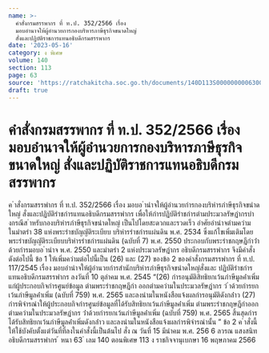 ```yaml
---
name: >-
  คำสั่งกรมสรรพากร ที่ ท.ป. 352/2566 เรื่อง
  มอบอำนาจให้ผู้อำนวยการกองบริหารภาษีธุรกิจขนาดใหญ่
  สั่งและปฏิบัติราชการแทนอธิบดีกรมสรรพากร
date: '2023-05-16'
category: ง พิเศษ
volume: 140
section: 113
page: 63
source: 'https://ratchakitcha.soc.go.th/documents/140D113S0000000006300.pdf'
draft: true
---
```


# คำสั่งกรมสรรพากร ที่ ท.ป. 352/2566 เรื่อง มอบอำนาจให้ผู้อำนวยการกองบริหารภาษีธุรกิจขนาดใหญ่ สั่งและปฏิบัติราชการแทนอธิบดีกรมสรรพากร

ค ําสั่งกรมสรรพํากร ที่ ท.ป. 352/2566 เรื่อง มอบอ ํานําจให้ผู้อํานวยกํารกองบริหํารภําษีธุรกิจขนําดใหญ่ สั่งและปฏิบัติรําชกํารแทนอธิบดีกรมสรรพํากร เพื่อให้กํารปฏิบัติรําชกํารตํามประมวลรัษฎํากรบํางกรณีส ําหรับกองบริหํารภําษีธุรกิจขนําดใหญ่ เป็นไปโดยสะดวกและรวดเร็ว อําศัยอํานําจตํามควํามในมําตรํา 38 แห่งพระรําชบัญญัติระเบียบ บริหํารรําชกํารแผ่นดิน พ.ศ. 2534 ซึ่งแก้ไขเพิ่มเติมโดยพระรําชบัญญัติระเบียบบริหํารรําชกํารแผ่นดิน (ฉบับที่ 7) พ.ศ. 2550 ประกอบกับพระรําชกฤษฎีกําว่ําด้วยกํารมอบอ ํานําจ พ.ศ. 2550 และมําตรํา 2 แห่งประมวลรัษฎํากร อธิบดีกรมสรรพํากร จึงมีคําสั่ง ดังต่อไปนี้ ข้อ 1 ให้เพิ่มควํามต่อไปนี้เป็น (26) และ (27) ของข้อ 2 ของคําสั่งกรมสรรพํากร ที่ ท.ป. 117/2545 เรื่อง มอบอํานําจให้ผู้อํานวยกํารสํานักบริหํารภําษีธุรกิจขนําดใหญ่สั่งและ ปฏิบัติรําชกํารแทนอธิบดีกรมสรรพํากร ลงวันที่ 10 ตุลําคม พ.ศ. 2545 “(26) กํารอนุมัติสิทธิยกเว้นภําษีมูลค่ําเพิ่มแก่ผู้ประกอบกิจกํารศูนย์ข้อมูล ตํามพระรําชกฤษฎีกํา ออกตํามควํามในประมวลรัษฎํากร ว่ ําด้วยกํารยกเว้นภําษีมูลค่ําเพิ่ม (ฉบับที่ 759) พ.ศ. 2565 และลงนํามในหนังสือแจ้งผลกํารอนุมัติดังกล่ําว (27) กํารพิจํารณําให้ผู้ประกอบกิจกํารศูนย์ข้อมูลที่ได้รับสิทธิยกเว้นภําษีมูลค่ําเพิ่ม ตํามพระรําชกฤษฎีกําออกตํามควํามในประมวลรัษฎํากร ว่ําด้วยกํารยกเว้นภําษีมูลค่ําเพิ่ม (ฉบับที่ 759) พ.ศ. 2565 สิ้นสุดกํารได้รับสิทธิยกเว้นภําษีมูลค่ําเพิ่มดังกล่ําว และลงนํามในหนังสือแจ้งผลกํารพิจํารณํานั้น ” ข้อ 2 ค ําสั่งนี้ให้ใช้บังคับตั้งแต่วันที่ที่ลงในคําสั่งนี้เป็นต้นไป สั่ง ณ วันที่ 15 มีนําคม พ.ศ. 256 6 ลวรณ แสงสนิท อธิบดีกรมสรรพํากร ้ หนา 63 ่ เลม 140 ตอนพิเศษ 113 ง ราชกิจจานุเบกษา 16 พฤษภาคม 2566
